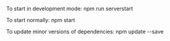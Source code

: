 To start in development mode: npm run serverstart

To start normally: npm start

To update minor versions of dependencies: npm update --save
